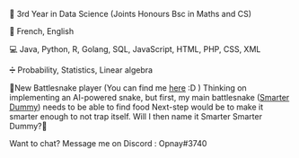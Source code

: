 
📓 3rd Year in Data Science (Joints Honours Bsc in Maths and CS) 

🎤 French, English 

💻 Java, Python, R, Golang, SQL, JavaScript, HTML, PHP, CSS, XML

➗ Probability, Statistics, Linear algebra


🐍New Battlesnake player (You can find me [here](https://play.battlesnake.com/u/doodoal/) :D )
Thinking on implementing an AI-powered snake, but first, my main battlesnake ([Smarter Dummy](https://github.com/Doodoal/Smarter-dummy)) needs to be able to find food
Next-step would be to make it smarter enough to not trap itself. Will I then name it Smarter Smarter Dummy?👀


Want to chat? Message me on Discord : Opnay#3740
